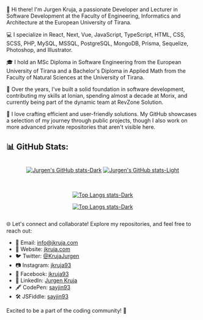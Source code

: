 👋 Hi there! I'm Jurgen Kruja, a passionate Developer and Lecturer in Software Development at the Faculty of Engineering, Informatics and Architecture at the European University of Tirana.

💻 I specialize in React, Next, Vue, JavaScript, TypeScript, HTML, CSS, SCSS, PHP, MySQL, MSSQL, PostgreSQL, MongoDB, Prisma, Sequelize, Photoshop, and Illustrator.

🎓 I hold an MSc Diploma in Software Engineering from the European University of Tirana and a Bachelor's Diploma in Applied Math from the Faculty of Natural Sciences at the University of Tirana.

💼 Over the years, I've built a solid foundation in software development, contributing my skills at Ionian, spending almost a decade at Morix, and currently being part of the dynamic team at RevZone Solution.

🚀 I love crafting efficient and user-friendly solutions. My GitHub showcases a selection of my journey through public projects, though I also work on more advanced private repositories that aren't visible here.

## 📊 GitHub Stats:

<div style="display: flex; justify-content: center; align-items: center; gap:20px; flex-wrap: wrap;">
<div>

[![Jurgen's GitHub stats-Dark](https://github-readme-stats.vercel.app/api?username=sayjin93&theme=tokyonight&hide=contribs&show=prs_merged,prs_merged_percentage&show_icons=true#gh-dark-mode-only)](https://github.com/sayjin93/sayjin93#gh-dark-mode-only)
[![Jurgen's GitHub stats-Light](https://github-readme-stats.vercel.app/api?username=sayjin93&theme=catppuccin_latte&hide=contribs&show=prs_merged,prs_merged_percentage&show_icons=true&height#gh-light-mode-only)](https://github.com/sayjin93/sayjin93#gh-light-mode-only)

</div>
<div>

[![Top Langs stats-Dark](https://github-readme-stats.vercel.app/api/top-langs/?username=sayjin93&layout=compact&theme=tokyonight#gh-dark-mode-only)](https://github.com/sayjin93/sayjin93#gh-dark-mode-only)

[![Top Langs stats-Dark](https://github-readme-stats.vercel.app/api/top-langs/?username=sayjin93&layout=compact&theme=catppuccin_latte#gh-light-mode-only)](https://github.com/sayjin93/sayjin93#gh-light-mode-only)

</div>
</div>

🌐 Let's connect and collaborate! Explore my repositories, and feel free to reach out:

- 📧 Email: [info@jkruja.com](mailto:info@jkruja.com)
- 🔗 Website: [jkruja.com](https://jkruja.com/)
- 🐦 Twitter: [@KrujaJurgen](https://twitter.com/KrujaJurgen)
- 📷 Instagram: [jkruja93](https://www.instagram.com/jkruja93)
- 👤 Facebook: [jkruja93](https://www.facebook.com/jkruja93)
- 💼 LinkedIn: [Jurgen Kruja](https://al.linkedin.com/in/jurgenkruja)
- 🖋️ CodePen: [sayjin93](https://codepen.io/sayjin93)
- 🛠️ JSFiddle: [sayjin93](https://jsfiddle.net/user/sayjin93)

Excited to be a part of the coding community! 🚀
